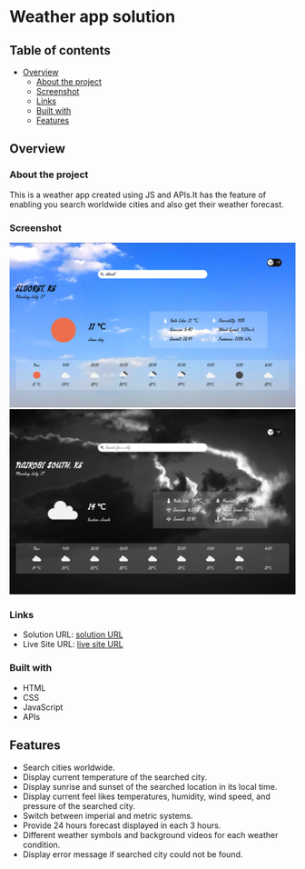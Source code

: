 # Weather app solution

## Table of contents

- [Overview](#overview)
  - [About the project](#About-the-project)
  - [Screenshot](#screenshot)
  - [Links](#links)
  - [Built with](#built-with)
  - [Features](#features)
  
  


## Overview

### About the project

This is a weather app created using JS and APIs.It has the feature of enabling you search worldwide cities and also get their weather forecast.

### Screenshot

![](/src/images/Weather-screenshot-1.png)
![](/src/images/Weather-screenshot-2.png)

### Links

- Solution URL: [solution URL](https://github.com/nickonyi/Weather-app.git)
- Live Site URL: [live site URL](https://nickonyi.github.io/Weather-app/)


### Built with

- HTML
- CSS 
- JavaScript
- APIs

## Features
- Search cities worldwide.
- Display current temperature of the searched city.
- Display sunrise and sunset of the searched location in its local time.
- Display current feel likes temperatures, humidity, wind speed, and pressure of the searched city.
- Switch between imperial and metric systems.
- Provide 24 hours forecast displayed in each 3 hours.
- Different weather symbols and background videos for each weather condition.
- Display error message if searched city could not be found.








